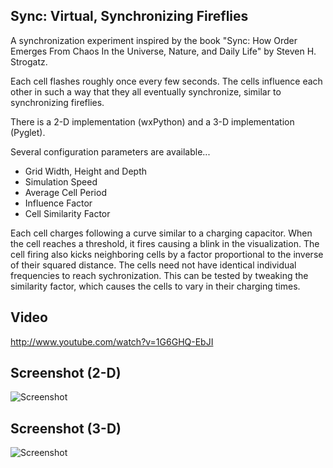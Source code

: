 ## Sync: Virtual, Synchronizing Fireflies

A synchronization experiment inspired by the book "Sync: How Order Emerges
From Chaos In the Universe, Nature, and Daily Life" by Steven H. Strogatz.

Each cell flashes roughly once every few seconds. The cells
influence each other in such a way that they all eventually synchronize,
similar to synchronizing fireflies.

There is a 2-D implementation (wxPython) and a 3-D implementation (Pyglet).

Several configuration parameters are available...

* Grid Width, Height and Depth
* Simulation Speed
* Average Cell Period
* Influence Factor
* Cell Similarity Factor

Each cell charges following a curve similar to a charging capacitor. When
the cell reaches a threshold, it fires causing a blink in the visualization.
The cell firing also kicks neighboring cells by a factor proportional to the
inverse of their squared distance. The cells need not have identical 
individual frequencies to reach sychronization. This can be tested by tweaking
the similarity factor, which causes the cells to vary in their charging times.

## Video

http://www.youtube.com/watch?v=1G6GHQ-EbJI

## Screenshot (2-D)

![Screenshot](https://raw.github.com/fogleman/Sync/master/screenshot-2d.png)

## Screenshot (3-D)

![Screenshot](https://raw.github.com/fogleman/Sync/master/screenshot-3d.png)
